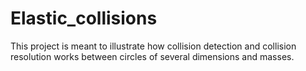 # Elastic_collisions
This project is meant to illustrate how collision detection and collision resolution works between circles of several dimensions and masses.